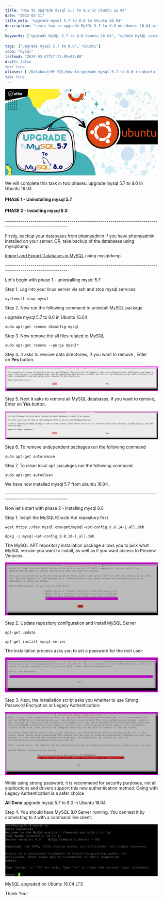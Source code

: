 ```yaml
---
title: "How to upgrade mysql 5.7 to 8.0 in Ubuntu 16.04"
date: "2023-03-21"
title_meta: "upgrade mysql 5.7 to 8.0 in Ubuntu 16.04"
description: "Learn how to upgrade MySQL 5.7 to 8.0 on Ubuntu 16.04 with this detailed guide. Follow step-by-step instructions to safely upgrade your MySQL server, ensuring compatibility and preserving data integrity during the migration process.
"
keywords: ["upgrade MySQL 5.7 to 8.0 Ubuntu 16.04", "update MySQL version Ubuntu 16.04", "upgrade MySQL server version Ubuntu 16.04", "MySQL 5.7 to 8.0 migration Ubuntu 16.04", "MySQL upgrade guide Ubuntu 16.04", "Ubuntu 16.04 MySQL upgrade steps", "MySQL 8.0 installation Ubuntu 16.04", "upgrade MySQL database Ubuntu 16.04"]

tags: ["upgrade mysql 5.7 to 8.0", "ubuntu"]
icon: "mysql"
lastmod: "2024-03-07T17:25:05+01:00"
draft: false
toc: true
aliases: ['/Database/MY SQL/how-to-upgrade-mysql-5-7-to-8-0-in-ubuntu-16-04/']
tab: true
---
```


![](images/How-to-upgrade-mysql-5.7-to-8.0-in-Ubuntu-16.04_utho.jpg)

We will complete this task in two phases. upgrade mysql 5.7 to 8.0 in Ubuntu 16.04

#### PHASE 1 - Uninstalling mysql 5.7

#### PHASE 2 - Installing mysql 8.0

\--------------------------------------------------------------------------------------------------------------

Firstly, backup your databases from phpmyadmin if you have phpmyadmin installed on your server. OR, take backup of the databases using mysqldump.

[Import and Export Databases in MySQL](https://utho.com/docs/tutorial/how-to-import-and-export-databases-in-mysql-or-mariadb/) using mysqldump

\--------------------------------------------------------------------------------------------------------------

Let's begin with phase 1 - uninstalling mysql 5.7

Step 1. Log into your linux server via ssh and stop mysql services

```
systemctl stop mysql
```

Step 2. Now run the following command to uninstall MySQL package

upgrade mysql 5.7 to 8.0 in Ubuntu 16.04

```
sudo apt-get remove dbconfig-mysql
```

Step 3. Now remove the all files related to MySQL

```
sudo apt-get remove --purge mysql*
```

Step 4. It asks to remove data directories, if you want to remove , Enter on **Yes** button.

![](images/remove-mysql-5-data-directories-1024x163-1.jpg)

Step 5. Next it asks to remove all MySQL databases, if you want to remove, Enter on **Yes** button.

![](images/remove-mysql-5-all-databases-1024x190-1.jpg)

Step 6. To remove undependent packages run the following command

```
sudo apt-get autoremove
```

Step 7. To clean local apt  pacakges run the following command

```
sudo apt-get autoclean
```

We have now installed mysql 5.7 from ubuntu 16.04.

\--------------------------------------------------------------------------------------------------------------

Now let's start with phase 2 - installing mysql 8.0

Step 1. Install the MySQL/Oracle Apt repository first

```
wget https://dev.mysql.com/get/mysql-apt-config_0.8.14-1_all.deb
```

```
dpkg -i mysql-apt-config_0.8.10-1_all.deb
```

The MySQL APT repository installation package allows you to pick what MySQL version you want to install, as well as if you want access to Preview Versions.

![upgrade mysql 5.7 to 8.0 in Ubuntu 16.04](images/Installing-MySQL-8.0-on-Ubuntu-1024x352-1.png)

Step 2. Update repository configuration and install MySQL Server

```
apt-get update
```

```
apt-get install mysql-server
```

The installation process asks you to set a password for the root user:

![](images/Installing-MySQL-8.0-on-Ubuntu-1-1024x231-1.png)

Step 3. Next, the installation script asks you whether to use Strong Password Encryption or Legacy Authentication:

![upgrade mysql 5.7 to 8.0 in Ubuntu 16.04](images/Installing-MySQL-8.0-on-Ubuntu-2-1024x420-1.png)

While using strong password, it is recommend for security purposes, not all applications and drivers support this new authentication method. Going with Legacy Authentication is a safer choice

**All Done** upgrade mysql 5.7 to 8.0 in Ubuntu 16.04

Step 4. You should have MySQL 8.0 Server running. You can test it by connecting to it with a command line client:

![upgrade mysql 5.7 to 8.0 in Ubuntu 16.04](images/Installing-MySQL-8.0-on-Ubuntu-3-1024x348-3.png)

MySQL upgraded on Ubuntu 16.04 LTS

Thank You!

[](https://www.percona.com/blog/wp-content/uploads/2018/05/Installing-MySQL-8.0-on-Ubuntu-3.png)
